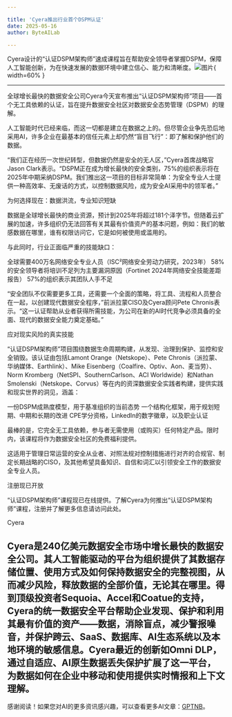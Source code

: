 ```yaml
---

title: 'Cyera推出行业首个DSPM认证'
date: 2025-05-16
author: ByteAILab

---
```


Cyera设计的“认证DSPM架构师”速成课程旨在帮助安全领导者掌握DSPM，保障人工智能创新，为在快速发展的数据环境中建立信心、能力和清晰度。![图片](https://ai-techpark.com/wp-content/uploads/Cyera-Launches.jpg){ width=60% }

---


全球增长最快的数据安全公司Cyera今天宣布推出“认证DSPM架构师”项目——首个无工具依赖的认证，旨在提升数据安全社区对数据安全态势管理（DSPM）的理解。

人工智能时代已经来临，而这一切都是建立在数据之上的。但尽管企业争先恐后地采用AI，许多企业在最基本的信任元素上却仍然“盲目飞行”：即了解和保护他们的数据。

“我们正在经历一次世纪转型，但数据仍然是安全的无人区，”Cyera首席战略官Jason Clark表示。“DSPM正在成为增长最快的安全类别，75%的组织表示将在2025年中期采纳DSPM。我们推出这一项目的目标非常简单：为安全专业人士提供一种高效率、无废话的方式，以控制数据风险，成为安全AI采用中的领军者。”

为何选择现在：数据洪流，专业知识短缺

数据是全球增长最快的商业资源，预计到2025年将超过181个泽字节。但随着云扩展的加速，许多组织仍无法回答有关其最有价值资产的基本问题，例如：我们的敏感数据在哪里，谁有权限访问它，它是如何被使用或滥用的。

与此同时，行业正面临严重的技能缺口：

全球需要400万名网络安全专业人员（ISC²网络安全劳动力研究，2023年）
58%的安全领导者将培训不足列为主要漏洞原因（Fortinet 2024年网络安全技能差距报告）
57%的组织表示其团队人手不足

“安全团队不仅需要更多工具，还需要一个全面的策略，将工具、流程和人员整合在一起，以创建现代数据安全程序，”前派拉蒙CISO及Cyera顾问Pete Chronis表示。“这一认证帮助从业者获得所需技能，为公司在新的AI时代竞争必须具备的全面、现代的数据安全能力奠定基础。”

应对现实风险的真实技能

“认证DSPM架构师”项目围绕数据生命周期构建，从发现、治理到保护、监控和安全销毁。该认证由包括Lamont Orange（Netskope）、Pete Chronis（派拉蒙、华纳媒体、Earthlink）、Mike Eisenberg（Coalfire、Optiv、Aon、麦当劳）、Norm Kromberg（NetSPI、SouthernCarlson、ACI Worldwide）和Nathan Smolenski（Netskope、Corvus）等在内的资深数据安全实践者构建，提供实践和现实世界的洞见，涵盖：

一份DSPM成熟度模型，用于基准组织的当前态势
一个结构化框架，用于规划短期、中期和长期的改进
CPE学分资格，LinkedIn的数字徽章，以及职业认证

最棒的是，它完全无工具依赖，参与者无需使用（或购买）任何特定产品。限时内，该课程将作为数据安全社区的免费福利提供。

这适用于管理日常运营的安全从业者、对照法规对控制措施进行对齐的合规官、制定长期战略的CISO，及其他希望具备知识、自信和词汇以引领安全工作的数据安全专业人员。

注册现已开放

“认证DSPM架构师”课程现已在线提供。了解Cyera为何推出“认证DSPM架构师”课程，注册并了解更多信息请访问此处。

Cyera

Cyera是240亿美元数据安全市场中增长最快的数据安全公司。其人工智能驱动的平台为组织提供了其数据存储位置、使用方式及如何保持数据安全的完整视图，从而减少风险，释放数据的全部价值，无论其在哪里。得到顶级投资者Sequoia、Accel和Coatue的支持，Cyera的统一数据安全平台帮助企业发现、保护和利用其最有价值的资产——数据，消除盲点，减少警报噪音，并保护跨云、SaaS、数据库、AI生态系统以及本地环境的敏感信息。Cyera最近的创新如Omni DLP，通过自适应、AI原生数据丢失保护扩展了这一平台，为数据如何在企业中移动和使用提供实时情报和上下文理解。
---
感谢阅读！如果您对AI的更多资讯感兴趣，可以查看更多AI文章：[GPTNB](https://gptnb.com)。
